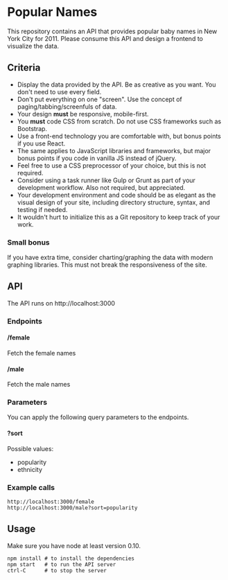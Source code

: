 # Popular Names

This repository contains an API that provides popular baby names in New York City for 2011. Please consume this API and design a frontend to visualize the data.

## Criteria

- Display the data provided by the API. Be as creative as you want. You don't need to use every field.
- Don't put everything on one "screen". Use the concept of paging/tabbing/screenfuls of data.
- Your design **must** be responsive, mobile-first.
- You **must** code CSS from scratch. Do not use CSS frameworks such as Bootstrap.
- Use a front-end technology you are comfortable with, but bonus points if you use React.
- The same applies to JavaScript libraries and frameworks, but major bonus points if you code in vanilla JS instead of jQuery.
- Feel free to use a CSS preprocessor of your choice, but this is not required.
- Consider using a task runner like Gulp or Grunt as part of your development workflow. Also not required, but appreciated.
- Your development environment and code should be as elegant as the visual design of your site, including directory structure, syntax, and testing if needed.
- It wouldn't hurt to initialize this as a Git repository to keep track of your work.

### Small bonus

If you have extra time, consider charting/graphing the data with modern graphing libraries. This must not break the responsiveness of the site.

## API

The API runs on http://localhost:3000

### Endpoints

#### /female
Fetch the female names

#### /male
Fetch the male names

### Parameters

You can apply the following query parameters to the endpoints.

#### ?sort
Possible values:

- popularity
- ethnicity

### Example calls

    http://localhost:3000/female
    http://localhost:3000/male?sort=popularity

## Usage

Make sure you have node at least version 0.10.

    npm install # to install the dependencies
    npm start   # to run the API server
    ctrl-C      # to stop the server
